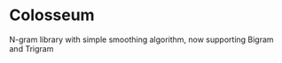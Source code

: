 Colosseum
=========

N-gram library with simple smoothing algorithm, now supporting Bigram and Trigram
